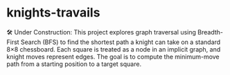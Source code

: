# knights-travails
🛠️ Under Construction: This project explores graph traversal using Breadth-First Search (BFS) to find the shortest path a knight can take on a standard 8×8 chessboard. Each square is treated as a node in an implicit graph, and knight moves represent edges. The goal is to compute the minimum-move path from a starting position to a target square.

